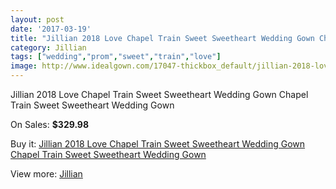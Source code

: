 ```yaml
---
layout: post
date: '2017-03-19'
title: "Jillian 2018 Love Chapel Train Sweet Sweetheart Wedding Gown Chapel Train Sweet Sweetheart Wedding Gown"
category: Jillian
tags: ["wedding","prom","sweet","train","love"]
image: http://www.idealgown.com/17047-thickbox_default/jillian-2018-love-chapel-train-sweet-sweetheart-wedding-gown-chapel-train-sweet-sweetheart-wedding-gown.jpg
---
```

Jillian 2018 Love Chapel Train Sweet Sweetheart Wedding Gown Chapel Train Sweet Sweetheart Wedding Gown

On Sales: **$329.98**
<a href="https://www.idealgown.com/en/jillian/6744-jillian-2018-love-chapel-train-sweet-sweetheart-wedding-gown-chapel-train-sweet-sweetheart-wedding-gown.html"><amp-img layout="responsive" width="600" height="600" src="//www.idealgown.com/17047-thickbox_default/jillian-2018-love-chapel-train-sweet-sweetheart-wedding-gown-chapel-train-sweet-sweetheart-wedding-gown.jpg" alt="Jillian 2018 Love Chapel Train Sweet Sweetheart Wedding Gown Chapel Train Sweet Sweetheart Wedding Gown 0" /></a>
<a href="https://www.idealgown.com/en/jillian/6744-jillian-2018-love-chapel-train-sweet-sweetheart-wedding-gown-chapel-train-sweet-sweetheart-wedding-gown.html"><amp-img layout="responsive" width="600" height="600" src="//www.idealgown.com/17050-thickbox_default/jillian-2018-love-chapel-train-sweet-sweetheart-wedding-gown-chapel-train-sweet-sweetheart-wedding-gown.jpg" alt="Jillian 2018 Love Chapel Train Sweet Sweetheart Wedding Gown Chapel Train Sweet Sweetheart Wedding Gown 1" /></a>
<a href="https://www.idealgown.com/en/jillian/6744-jillian-2018-love-chapel-train-sweet-sweetheart-wedding-gown-chapel-train-sweet-sweetheart-wedding-gown.html"><amp-img layout="responsive" width="600" height="600" src="//www.idealgown.com/17049-thickbox_default/jillian-2018-love-chapel-train-sweet-sweetheart-wedding-gown-chapel-train-sweet-sweetheart-wedding-gown.jpg" alt="Jillian 2018 Love Chapel Train Sweet Sweetheart Wedding Gown Chapel Train Sweet Sweetheart Wedding Gown 2" /></a>
<a href="https://www.idealgown.com/en/jillian/6744-jillian-2018-love-chapel-train-sweet-sweetheart-wedding-gown-chapel-train-sweet-sweetheart-wedding-gown.html"><amp-img layout="responsive" width="600" height="600" src="//www.idealgown.com/17048-thickbox_default/jillian-2018-love-chapel-train-sweet-sweetheart-wedding-gown-chapel-train-sweet-sweetheart-wedding-gown.jpg" alt="Jillian 2018 Love Chapel Train Sweet Sweetheart Wedding Gown Chapel Train Sweet Sweetheart Wedding Gown 3" /></a>

Buy it: [Jillian 2018 Love Chapel Train Sweet Sweetheart Wedding Gown Chapel Train Sweet Sweetheart Wedding Gown](https://www.idealgown.com/en/jillian/6744-jillian-2018-love-chapel-train-sweet-sweetheart-wedding-gown-chapel-train-sweet-sweetheart-wedding-gown.html "Jillian 2018 Love Chapel Train Sweet Sweetheart Wedding Gown Chapel Train Sweet Sweetheart Wedding Gown")

View more: [Jillian](https://www.idealgown.com/en/110-jillian "Jillian")
